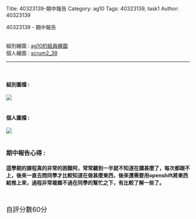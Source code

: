 Title: 40323139-期中報告
Category: ag10
Tags: 40323139, task1
Author: 40323139

40323139 - 期中報告

<!-- PELICAN_END_SUMMARY -->

</br>
組別繪圖 : <a href="http://g10-40323139.rhcloud.com/ag10/task1">ag10的組員繪圖</a>
</br>
個人繪圖 : <a href="http://0501-40323139.rhcloud.com/ag10/scrum2_39">scrum2_39</a> 
<hr>
</br>
<h4>組別圖檔 :</h4> 
<img src="./../files/ag10/139.png">
</br>
</br>
<h4>個人圖檔 : </h4>
<img src="./../files/ag10/39.png">
</br>
</br>
<h3>期中報告心得 :</h3>
<h4>這學期的課程真的非常的困難阿，常常聽到一半就不知道在講甚麼了，每次都跟不上，後來一直去問同學才比較知道在做甚麼東西，後來還需要用openshift將東西給推上來，過程非常複雜不過在同學的幫忙之下，有比較了解一些了。</h4>
</br>

<font size="4">自評分數60分</font>


